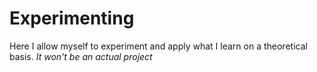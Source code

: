# Experimenting

Here I allow myself to experiment and apply what I learn on a theoretical basis.
*It won't be an actual project*

